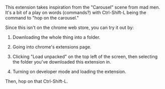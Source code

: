 This extension takes inspiration from the "Carousel" scene from mad men. It's a bit of a play on words (commands?) with Ctrl-Shift-L being the command to "hop on the carousel."

Since this isn't on the chrome web store, you can try it out by: 

1. Downloading the whole thing into a folder.

2. Going into chrome's extensions page.

3. Clicking "Load unpacked" on the top left of the screen, then selecting the folder you've downloaded this extension in.

4. Turning on developer mode and loading the extension.

Then, hop on that Ctrl-Shift-L.
